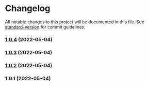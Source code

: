 # Changelog

All notable changes to this project will be documented in this file. See [standard-version](https://github.com/conventional-changelog/standard-version) for commit guidelines.

### [1.0.4](https://github.com/jakepfaffenroth/bbb-test-e2e/compare/v1.0.3...v1.0.4) (2022-05-04)

### [1.0.3](https://github.com/jakepfaffenroth/bbb-test-e2e/compare/v1.0.2...v1.0.3) (2022-05-04)

### [1.0.2](https://github.com/jakepfaffenroth/bbb-test-e2e/compare/v1.0.1...v1.0.2) (2022-05-04)

### 1.0.1 (2022-05-04)
